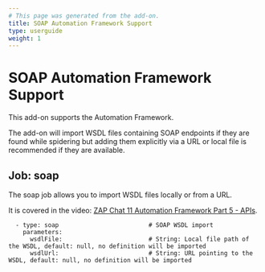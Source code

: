 ```yaml
---
# This page was generated from the add-on.
title: SOAP Automation Framework Support
type: userguide
weight: 1
---
```


# SOAP Automation Framework Support

This add-on supports the Automation Framework.   

The add-on will import WSDL files containing SOAP endpoints if they are found while spidering but adding them explicitly via a URL or local file is recommended if they are available.

## Job: soap

The soap job allows you to import WSDL files locally or from a URL.

It is covered in the video: [ZAP Chat 11 Automation Framework Part 5 - APIs](https://youtu.be/xuP00Ri460k).

```
  - type: soap                         # SOAP WSDL import
    parameters:
      wsdlFile:                        # String: Local file path of the WSDL, default: null, no definition will be imported
      wsdlUrl:                         # String: URL pointing to the WSDL, default: null, no definition will be imported
```
